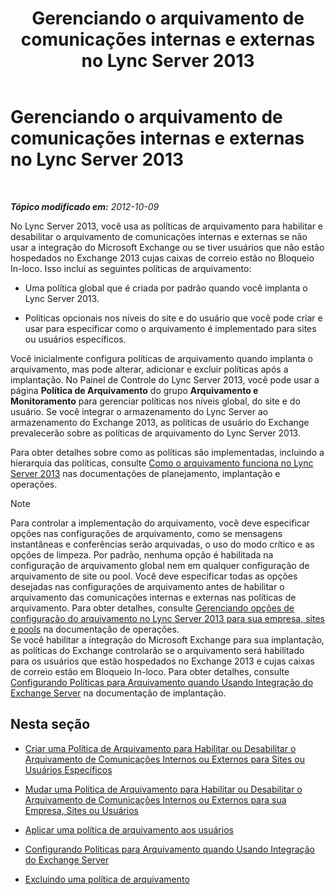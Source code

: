 ﻿---
title: Gerenciando o arquivamento de comunicações internas e externas no Lync Server 2013
TOCTitle: Gerenciando o arquivamento de comunicações internas e externas no Lync Server 2013
ms:assetid: 6c2cf941-3204-4f1a-a7e0-416c828056d9
ms:mtpsurl: https://technet.microsoft.com/pt-br/library/JJ204977(v=OCS.15)
ms:contentKeyID: 49307031
ms.date: 05/19/2016
mtps_version: v=OCS.15
ms.translationtype: HT
---

# Gerenciando o arquivamento de comunicações internas e externas no Lync Server 2013

 

_**Tópico modificado em:** 2012-10-09_

No Lync Server 2013, você usa as políticas de arquivamento para habilitar e desabilitar o arquivamento de comunicações internas e externas se não usar a integração do Microsoft Exchange ou se tiver usuários que não estão hospedados no Exchange 2013 cujas caixas de correio estão no Bloqueio In-loco. Isso inclui as seguintes políticas de arquivamento:

  - Uma política global que é criada por padrão quando você implanta o Lync Server 2013.

  - Políticas opcionais nos níveis do site e do usuário que você pode criar e usar para especificar como o arquivamento é implementado para sites ou usuários específicos.

Você inicialmente configura políticas de arquivamento quando implanta o arquivamento, mas pode alterar, adicionar e excluir políticas após a implantação. No Painel de Controle do Lync Server 2013, você pode usar a página **Política de Arquivamento** do grupo **Arquivamento e Monitoramento** para gerenciar políticas nos níveis global, do site e do usuário. Se você integrar o armazenamento do Lync Server ao armazenamento do Exchange 2013, as políticas de usuário do Exchange prevalecerão sobre as políticas de arquivamento do Lync Server 2013.

Para obter detalhes sobre como as políticas são implementadas, incluindo a hierarquia das políticas, consulte [Como o arquivamento funciona no Lync Server 2013](lync-server-2013-how-archiving-works.md) nas documentações de planejamento, implantação e operações.

> [!NOTE]  
> Para controlar a implementação do arquivamento, você deve especificar opções nas configurações de arquivamento, como se mensagens instantâneas e conferências serão arquivadas, o uso do modo crítico e as opções de limpeza. Por padrão, nenhuma opção é habilitada na configuração de arquivamento global nem em qualquer configuração de arquivamento de site ou pool. Você deve especificar todas as opções desejadas nas configurações de arquivamento antes de habilitar o arquivamento das comunicações internas e externas nas políticas de arquivamento. Para obter detalhes, consulte <a href="lync-server-2013-managing-archiving-configuration-options-for-your-organization-sites-and-pools.md">Gerenciando opções de configuração do arquivamento no Lync Server 2013 para sua empresa, sites e pools</a> na documentação de operações.<br />Se você habilitar a integração do Microsoft Exchange para sua implantação, as políticas do Exchange controlarão se o arquivamento será habilitado para os usuários que estão hospedados no Exchange 2013 e cujas caixas de correio estão em Bloqueio In-loco. Para obter detalhes, consulte <a href="lync-server-2013-setting-up-policies-for-archiving-when-using-exchange-server-integration.md">Configurando Políticas para Arquivamento quando Usando Integração do Exchange Server</a> na documentação de implantação.

## Nesta seção

  - [Criar uma Política de Arquivamento para Habilitar ou Desabilitar o Arquivamento de Comunicações Internos ou Externos para Sites ou Usuários Específicos](lync-server-2013-creating-an-archiving-policy-to-enable-or-disable-archiving-of-internal-or-external-communications-for-specific-sites-or-users.md)

  - [Mudar uma Política de Arquivamento para Habilitar ou Desabilitar o Arquivamento de Comunicações Internos ou Externos para sua Empresa, Sites ou Usuários](lync-server-2013-changing-an-archiving-policy-to-enable-or-disable-archiving-of-internal-or-external-communications-for-your-organization-sites-or-us.md)

  - [Aplicar uma política de arquivamento aos usuários](lync-server-2013-applying-an-archiving-policy-to-users.md)

  - [Configurando Políticas para Arquivamento quando Usando Integração do Exchange Server](lync-server-2013-setting-up-policies-for-archiving-when-using-exchange-server-integration.md)

  - [Excluindo uma política de arquivamento](lync-server-2013-deleting-an-archiving-policy.md)

